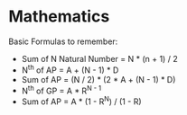 # Mathematics
Basic Formulas to remember:
- Sum of N Natural Number = N * (n + 1) / 2
- N<sup>th</sup> of AP = A + (N - 1) * D
- Sum of AP = (N / 2) * (2 * A + (N - 1) * D)
- N<sup>th</sup> of GP = A * R<sup>N - 1</sup>
- Sum of AP = A * (1 - R<sup>N</sup>) / (1 - R)
